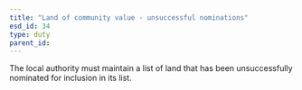 ```yaml
---
title: "Land of community value - unsuccessful nominations"
esd_id: 34
type: duty
parent_id:  
---
```


The local authority must maintain a list of land that has been unsuccessfully nominated for inclusion in its list. 

